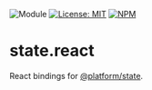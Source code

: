 ![Module](https://img.shields.io/badge/%40platform-state.react-%23EA4E7E.svg)
[![License: MIT](https://img.shields.io/badge/license-MIT-blue.svg)](https://opensource.org/licenses/MIT)
[![NPM](https://img.shields.io/npm/v/@platform/state.react.svg?colorB=blue&style=flat)](https://www.npmjs.com/package/@platform/state.react)

# state.react
React bindings for [@platform/state](../state).